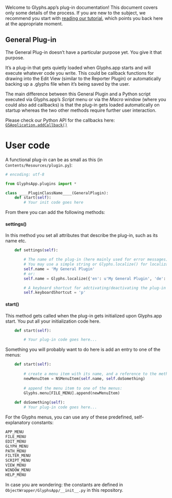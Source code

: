 Welcome to Glyphs.app’s plug-in documentation! This document covers only some details of the process. If you are new to the subject, we recommend you start with [reading our tutorial](https://glyphsapp.com/tutorials/plugins), which points you back here at the appropriate moment.

## General Plug-in

The General Plug-in doesn’t have a particular purpose yet. You give it that purpose.

It’s a plug-in that gets quietly loaded when Glyphs.app starts and will execute whatever code you write. This could be callback functions for drawing into the Edit View (similar to the Reporter Plugin) or automatically backing up a .glyphs file when it’s being saved by the user.

The main difference between this General Plugin and a Python script executed via Glyphs.app’s *Script* menu or via the *Macro* window (where you could also add callbacks) is that the plug-in gets loaded automatically on startup whereas the two other methods require further user interaction.

Please check our Python API for the callbacks here: [`GSApplication.addCallback()`](http://docu.glyphsapp.com/#addCallback)

# User code

A functional plug-in can be as small as this (in `Contents/Resources/plugin.py`):

```python
# encoding: utf-8

from GlyphsApp.plugins import *

class ____PluginClassName____(GeneralPlugin):
	def start(self):
		# Your init code goes here
```

From there you can add the following methods:

#### settings()

In this method you set all attributes that describe the plug-in, such as its name etc.


```python
	def settings(self):

		# The name of the plug-in (here mainly used for error messages)
		# You may use a simple string or Glyphs.localize() for localizations (see http://docu.glyphsapp.com#localize)
		self.name = 'My General Plugin'
		# or:
		self.name = Glyphs.localize({'en': u'My General Plugin', 'de': u'Mein allgemeines Plugin'})

		# A keyboard shortcut for adctivating/deactivating the plug-in (together with Command+Shift)
		self.keyboardShortcut = 'p'
```

#### start()

This method gets called when the plug-in gets initialized upon Glyphs.app start.
You put all your initialization code here.

```python
	def start(self):

		# Your plug-in code goes here...
```

Something you will probably want to do here is add an entry to one of the menus:

```python
	def start(self):
	
		# create a menu item with its name, and a reference to the method it shoud invoke:
		newMenuItem = NSMenuItem(self.name, self.doSomething)
		
		# append the menu item to one of the menus:
		Glyphs.menu[FILE_MENU].append(newMenuItem)
	
	def doSomething(self):
		# Your plug-in code goes here...
```

For the Glyphs menus, you can use any of these predefined, self-explanatory constants:

```python
APP_MENU
FILE_MENU
EDIT_MENU
GLYPH_MENU
PATH_MENU
FILTER_MENU
SCRIPT_MENU
VIEW_MENU
WINDOW_MENU
HELP_MENU
```

In case you are wondering: the constants are defined in `ObjectWrapper/GlyphsApp/__init__.py` in this repository.
